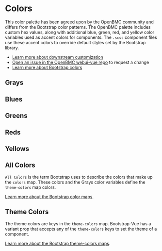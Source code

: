 # Colors
This color palette has been agreed upon by the OpenBMC community and differs from the Bootstrap color patterns. The OpenBMC palette includes custom hex values, along with additional blue, green, red, and yellow color variables used as accent colors for components. The `.scss` component files use these accent colors to override default styles set by the Bootstrap library.

- [Learn more about downstream customization](/themes/)
- [Open an issue in the OpenBMC webui-vue repo](https://github.com/openbmc/webui-vue/issues/new/choose) to request a change
- [Learn more about Bootstrap colors](https://getbootstrap.com/docs/4.4/getting-started/theming/#theme-colors)

## Grays
<colors-grays/>

## Blues
<colors-blues/>

## Greens
<colors-greens/>

## Reds
<colors-reds/>

## Yellows
<colors-yellows/>

## All Colors
`All Colors` is the term Bootstrap uses to describe the colors that make up the `colors` map. These colors and the Grays color variables define the  `theme-colors` map colors.

[Learn more about the Bootstrap color maps](https://getbootstrap.com/docs/4.0/getting-started/theming/#all-colors).
<colors-all/>

## Theme Colors
The theme colors are keys in the `theme-colors` map. Bootstrap-Vue has a variant prop that accepts any of the `theme-colors` keys to set the theme of a component.

[Learn more about the Bootstrap theme-colors maps](https://getbootstrap.com/docs/4.0/getting-started/theming/#theme-colors).

<colors-theme/>



